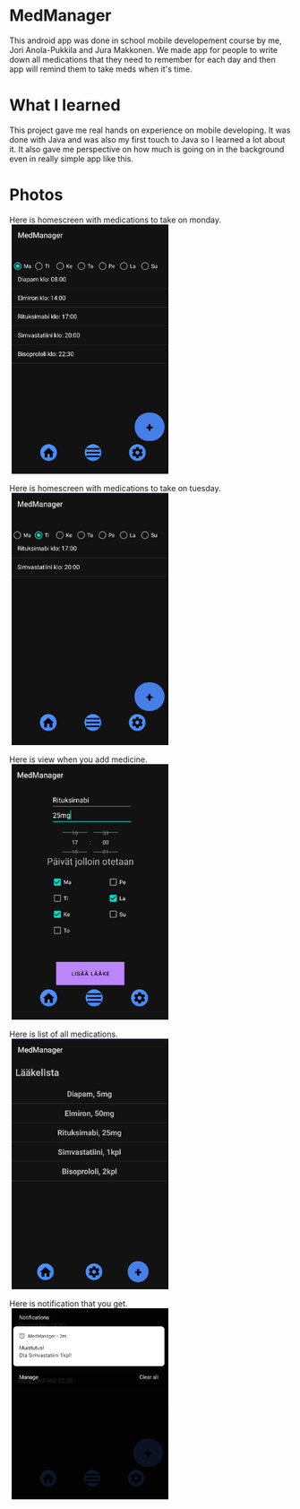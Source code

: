

# MedManager

This android app was done in school mobile developement course by me, Jori Anola-Pukkila and Jura Makkonen. We made app for people to write down all
medications that they need to remember for each day and then app will remind them to take meds when it's time.

# What I learned
This project gave me real hands on experience on mobile developing. It was done with Java and was also my first touch to Java so I learned a lot about it.
It also gave me perspective on how much is going on in the background even in really simple app like this.

# Photos
Here is homescreen with medications to take on monday.
<br>
![]() <img src="https://github.com/JosiaOrava/MedManager/blob/main/images/Homescreen_Monday.PNG"  width="280">

Here is homescreen with medications to take on tuesday.
<br>
![]() <img src="https://github.com/JosiaOrava/MedManager/blob/main/images/Homescreen_Tuesday.PNG"  width="280">

Here is view when you add medicine.
<br>
![]() <img src="https://github.com/JosiaOrava/MedManager/blob/main/images/Add_med.PNG"  width="280">

Here is list of all medications.
<br>
![]() <img src="https://github.com/JosiaOrava/MedManager/blob/main/images/All_view.PNG"  width="280">

Here is notification that you get.
<br>
![]() <img src="https://github.com/JosiaOrava/MedManager/blob/main/images/Notification.PNG"  width="280">

